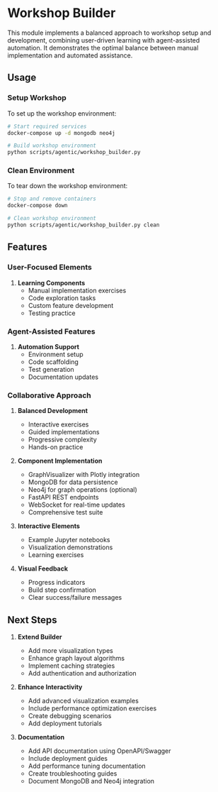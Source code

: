 # Workshop Builder

This module implements a balanced approach to workshop setup and development, combining user-driven learning with agent-assisted automation. It demonstrates the optimal balance between manual implementation and automated assistance.

## Usage

### Setup Workshop
To set up the workshop environment:
```bash
# Start required services
docker-compose up -d mongodb neo4j

# Build workshop environment
python scripts/agentic/workshop_builder.py
```

### Clean Environment
To tear down the workshop environment:
```bash
# Stop and remove containers
docker-compose down

# Clean workshop environment
python scripts/agentic/workshop_builder.py clean
```

## Features

### User-Focused Elements
1. **Learning Components**
   - Manual implementation exercises
   - Code exploration tasks
   - Custom feature development
   - Testing practice

### Agent-Assisted Features
1. **Automation Support**
   - Environment setup
   - Code scaffolding
   - Test generation
   - Documentation updates

### Collaborative Approach
1. **Balanced Development**
   - Interactive exercises
   - Guided implementations
   - Progressive complexity
   - Hands-on practice

2. **Component Implementation**
   - GraphVisualizer with Plotly integration
   - MongoDB for data persistence
   - Neo4j for graph operations (optional)
   - FastAPI REST endpoints
   - WebSocket for real-time updates
   - Comprehensive test suite

3. **Interactive Elements**
   - Example Jupyter notebooks
   - Visualization demonstrations
   - Learning exercises

4. **Visual Feedback**
   - Progress indicators
   - Build step confirmation
   - Clear success/failure messages

## Next Steps

1. **Extend Builder**
   - Add more visualization types
   - Enhance graph layout algorithms
   - Implement caching strategies
   - Add authentication and authorization

2. **Enhance Interactivity**
   - Add advanced visualization examples
   - Include performance optimization exercises
   - Create debugging scenarios
   - Add deployment tutorials

3. **Documentation**
   - Add API documentation using OpenAPI/Swagger
   - Include deployment guides
   - Add performance tuning documentation
   - Create troubleshooting guides
   - Document MongoDB and Neo4j integration
